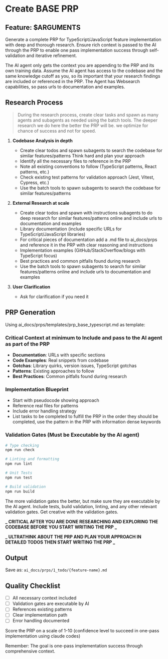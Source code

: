 # Create BASE PRP

## Feature: $ARGUMENTS

Generate a complete PRP for TypeScript/JavaScript feature implementation with deep and thorough research. Ensure rich context is passed to the AI through the PRP to enable one pass implementation success through self-validation and iterative refinement.

The AI agent only gets the context you are appending to the PRP and its own training data. Assume the AI agent has access to the codebase and the same knowledge cutoff as you, so its important that your research findings are included or referenced in the PRP. The Agent has Websearch capabilities, so pass urls to documentation and examples.

## Research Process

> During the research process, create clear tasks and spawn as many agents and subagents as needed using the batch tools. The deeper research we do here the better the PRP will be. we optimize for chance of success and not for speed.

1. **Codebase Analysis in depth**
   - Create clear todos and spawn subagents to search the codebase for similar features/patterns Think hard and plan your approach
   - Identify all the necessary files to reference in the PRP
   - Note all existing conventions to follow (TypeScript patterns, React patterns, etc.)
   - Check existing test patterns for validation approach (Jest, Vitest, Cypress, etc.)
   - Use the batch tools to spawn subagents to search the codebase for similar features/patterns

2. **External Research at scale**
   - Create clear todos and spawn with instructions subagents to do deep research for similar features/patterns online and include urls to documentation and examples
   - Library documentation (include specific URLs for TypeScript/JavaScript libraries)
   - For critical pieces of documentation add a .md file to ai_docs/prps and reference it in the PRP with clear reasoning and instructions
   - Implementation examples (GitHub/StackOverflow/blogs with TypeScript focus)
   - Best practices and common pitfalls found during research
   - Use the batch tools to spawn subagents to search for similar features/patterns online and include urls to documentation and examples

3. **User Clarification**
   - Ask for clarification if you need it

## PRP Generation

Using ai_docs/prps/templates/prp_base_typescript.md as template:

### Critical Context at minimum to Include and pass to the AI agent as part of the PRP

- **Documentation**: URLs with specific sections
- **Code Examples**: Real snippets from codebase
- **Gotchas**: Library quirks, version issues, TypeScript gotchas
- **Patterns**: Existing approaches to follow
- **Best Practices**: Common pitfalls found during research

### Implementation Blueprint

- Start with pseudocode showing approach
- Reference real files for patterns
- Include error handling strategy
- List tasks to be completed to fulfill the PRP in the order they should be completed, use the pattern in the PRP with information dense keywords

### Validation Gates (Must be Executable by the AI agent)

```bash
# Type checking
npm run check

# Linting and formatting
npm run lint

# Unit Tests
npm run test

# Build validation
npm run build

```

The more validation gates the better, but make sure they are executable by the AI agent.
Include tests, build validation, linting, and any other relevant validation gates. Get creative with the validation gates.

**_ CRITICAL AFTER YOU ARE DONE RESEARCHING AND EXPLORING THE CODEBASE BEFORE YOU START WRITING THE PRP _**

**_ ULTRATHINK ABOUT THE PRP AND PLAN YOUR APPROACH IN DETAILED TODOS THEN START WRITING THE PRP _**

## Output

Save as: `ai_docs/prps/1_todo/{feature-name}.md`

## Quality Checklist

- [ ] All necessary context included
- [ ] Validation gates are executable by AI
- [ ] References existing patterns
- [ ] Clear implementation path
- [ ] Error handling documented

Score the PRP on a scale of 1-10 (confidence level to succeed in one-pass implementation using claude codes)

Remember: The goal is one-pass implementation success through comprehensive context.
